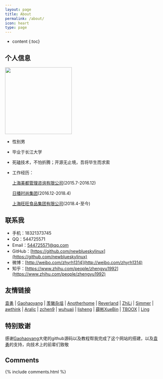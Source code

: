 ```yaml
---
layout: page
title: About
permalink: /about/
icon: heart
type: page
---
```


* content
{:toc}

## 个人信息

<img src="http://newbluesky.top/img/2cun.jpg" width="220px">

* 性别男

* 毕业于长江大学

* 死磕技术，不怕折腾；开源无止境，吾将毕生而求索

* 工作经历：

  [上海美都管理咨询有限公司](http://www.metro-education.cn/)(2015.7-2016.12)

  [日播时尚集团](http://www.ribo-group.com/)(2016.12-2018.4)

  [上海旺旺食品集团有限公司](http://www.wantwant.com.cn/)(2018.4-至今)

## 联系我
* 手机：18321373745
* QQ：544725571
* Email：544725571@qq.com
* GitHub：[https://github.com/newblueskylinux](https://github.com/newblueskylinux)
* 微博：[http://weibo.com/zhyrh1314](http://weibo.com/zhyrh1314)
* 知乎：[https://www.zhihu.com/people/zhengyu1992](https://www.zhihu.com/people/zhengyu1992)

## 友情链接

 [袁勇](http://blog.pythoner.world/) \| [Gaohaoyang](https://gaohaoyang.github.io) \| [羡辙杂俎](http://zhangwenli.com/blog) \| [Anotherhome](https://www.anotherhome.net) \| [Reverland](http://reverland.org/) \| [ZhiLi](http://lizhipower.github.io/) \| [Simmer](http://simmer-jun.github.io/) \| [awthink](http://awthink.net/) \| [Aralic](http://aralic.github.io/) \| [zchen9](http://www.chen9.info/) \| [wuhuaji](http://wuhuaji.me/) \| [lisheng](http://www.lishengcn.cn/) \| [薛彬XueBin](http://axuebin.com/blog/) \| [TBOOX](http://www.tboox.org/cn/) \|  [Ling](http://linglinyp.com/)

## 特别致谢

感谢[Gaohaoyang](https://gaohaoyang.github.io)大佬的github源码以及教程帮我完成了这个网站的搭建，以及[袁勇](http://blog.pythoner.world/)的支持，向技术上的前辈们致敬

## Comments

{% include comments.html %}
